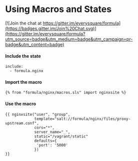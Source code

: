 # Using Macros and States

[![Join the chat at https://gitter.im/everysquare/formula](https://badges.gitter.im/Join%20Chat.svg)](https://gitter.im/everysquare/formula?utm_source=badge&utm_medium=badge&utm_campaign=pr-badge&utm_content=badge)

#### Include the state

```
include:
  - formula.nginx
```

#### Import the macro

```
{% from "formula/nginx/macros.sls" import nginxsite %}
```

#### Use the macro

```
{{ nginxsite("user", "group",
             template="salt://formula/nginx/files/proxy-upstream.conf",
             cors="*",
             server_name="_",
             static="/vagrant/static"
             defaults={
              'port': '5000'
             })
}}
```

